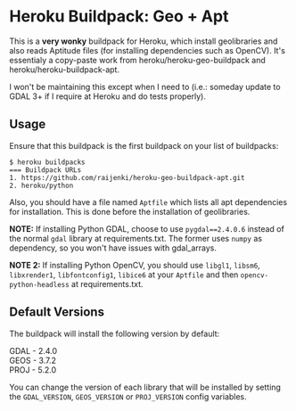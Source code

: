Heroku Buildpack: Geo + Apt
=====================

This is a **very wonky** buildpack for Heroku, which install geolibraries and also reads Aptitude files (for installing dependencies such as OpenCV). It's essentialy a copy-paste work from heroku/heroku-geo-buildpack and heroku/heroku-buildpack-apt.

I won't be maintaining this except when I need to (i.e.: someday update to GDAL 3+ if I require at Heroku and do tests properly).


Usage
-----

Ensure that this buildpack is the first buildpack on your list of buildpacks:

```
$ heroku buildpacks
=== Buildpack URLs
1. https://github.com/raijenki/heroku-geo-buildpack-apt.git
2. heroku/python
```

Also, you should have a file named `Aptfile` which lists all apt dependencies for installation. This is done before the installation of geolibraries.

**NOTE:** If installing Python GDAL, choose to use `pygdal==2.4.0.6` instead of the normal `gdal` library at requirements.txt. The former uses `numpy` as dependency, so you won't have issues with gdal_arrays.

**NOTE 2:** If installing Python OpenCV, you should use `libgl1`, `libsm6`, `libxrender1`, `libfontconfig1`, `libice6` at your `Aptfile` and then `opencv-python-headless` at requirements.txt.




Default Versions
----------------

The buildpack will install the following version by default:

GDAL - 2.4.0</br>
GEOS - 3.7.2</br>
PROJ - 5.2.0</br>

You can change the version of each library that will be installed by setting the `GDAL_VERSION`, `GEOS_VERSION` or `PROJ_VERSION` config variables.
